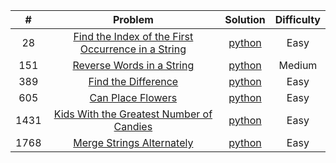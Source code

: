 |  #   |                                                                                              Problem                                                                                               |                                                                       Solution                                                                        | Difficulty |
|:----:|:--------------------------------------------------------------------------------------------------------------------------------------------------------------------------------------------------:|:-----------------------------------------------------------------------------------------------------------------------------------------------------:|:----------:|
|  28  | [Find the Index of the First Occurrence in a String](https://leetcode.com/problems/find-the-index-of-the-first-occurrence-in-a-string/description/?envType=study-plan-v2&envId=programming-skills) | [python](https://github.com/Mu7annad0/leetcode/blob/b611f9fbbbd03c9d86cf2675c1eb76c3124b65bb/leetcode/0028.FindTheIndexOfTheFirstOccurrenceInAString) |    Easy    |
| 151  |                                   [Reverse Words in a String](https://leetcode.com/problems/reverse-words-in-a-string/?envType=study-plan-v2&envId=leetcode-75)                                    |               [python](https://github.com/Mu7annad0/leetcode/blob/471db575e14cfc9ba359b52665ef5bcb187332c4/leetcode/0151.ReverseWords)                |   Medium   |
| 389  |                                [Find the Difference](https://leetcode.com/problems/find-the-difference/description/?envType=study-plan-v2&envId=programming-skills)                                |             [python](https://github.com/Mu7annad0/leetcode/blob/aac1b06b0bdb2308eb6ec23516b60173c638b161/leetcode/0389.FindTheDifference)             |    Easy    |
| 605  |                                                         [Can Place Flowers](https://leetcode.com/problems/can-place-flowers/description/)                                                          |              [python](https://github.com/Mu7annad0/leetcode/blob/471db575e14cfc9ba359b52665ef5bcb187332c4/leetcode/0605.CanPlaceFlowers)              |    Easy    |
| 1431 |                                  [Kids With the Greatest Number of Candies](https://leetcode.com/problems/kids-with-the-greatest-number-of-candies/description/)                                   |    [python](https://github.com/Mu7annad0/leetcode/blob/9478c5bf08da85575d2e20098d10bc5c06641c92/leetcode/1431.KidsWithTheGreatestNumberOfCandies)     |    Easy    |    
| 1768 |                                                 [Merge Strings Alternately](https://leetcode.com/problems/merge-strings-alternately/description/)                                                  |          [python](https://github.com/Mu7annad0/leetcode/blob/9478c5bf08da85575d2e20098d10bc5c06641c92/leetcode/1768.MergeStringsAlternately)          |    Easy    |
